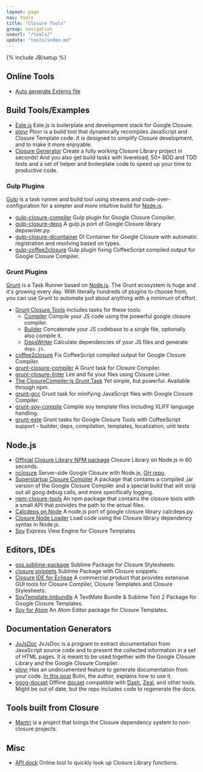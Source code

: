 ```yaml
---
layout: page
nav: tools
title: "Closure Tools"
group: navigation
useurl: "/tools/"
update: "tools/index.md"
---
```

{% include JB/setup %}

## Online Tools

* [Auto generate Externs file](http://www.dotnetwise.com/Code/Externs/)

## Build Tools/Examples

* [Este.js](https://github.com/steida/este) Este.js is boilerplate and development stack for Google Closure.
* [plovr](http://plovr.com/) Plovr is a build tool that dynamically recompiles JavaScript and Closure Template code. It is designed to simplify Closure development, and to make it more enjoyable.
* [Closure Generator](https://github.com/closureplease/generator-closure#readme) Create a fully working Closure Library project in seconds! And you also get build tasks with livereload, 50+ BDD and TDD tests and a set of helper and boilerplate code to speed up your time to productive code.

### Gulp Plugins

[Gulp](gulpjs.com) is a task runner and build tool using streams and code-over-configuration for a simpler and more intuitive build for [Node.js](http://nodejs.org/). 

* [gulp-closure-compiler](https://www.npmjs.org/package/gulp-closure-compiler/) Gulp plugin for Google Closure Compiler.
* [gulp-closure-deps](https://www.npmjs.org/package/gulp-closure-deps/) A gulp.js port of Google Closure library depswriter.py.
* [gulp-closure-dicontainer](https://www.npmjs.org/package/gulp-closure-dicontainer/) DI Container for Google Closure with automatic registration and resolving based on types.
* [gulp-coffee2closure](https://www.npmjs.org/package/gulp-coffee2closure/) Gulp plugin fixing CoffeeScript compiled output for Google Closure Compiler.

### Grunt Plugins

[Grunt](http://gruntjs.com) is a Task Runner based on [Node.js](http://nodejs.org/). The Grunt ecosystem is huge and it's growing every day. With literally hundreds of plugins to choose from, you can use Grunt to automate just about anything with a minimum of effort.

* [Grunt Closure Tools](https://github.com/closureplease/grunt-closure-tools#readme) includes tasks for these tools:
  - [Compiler](https://developers.google.com/closure/compiler/) Compile your JS code using the powerful google closure compiler.
  - [Builder](https://developers.google.com/closure/library/docs/closurebuilder) Concatenate your JS codebase to a single file, optionally also compile it.
  - [DepsWriter](https://developers.google.com/closure/library/docs/depswriter) Calculate dependencies of your JS files and generate `deps.js`.
* [coffee2closure](https://github.com/Steida/coffee2closure#readme) Fix CoffeeScript compiled output for Google Closure Compiler.
* [grunt-closure-compiler](https://github.com/gmarty/grunt-closure-compiler#readme) A Grunt task for Closure Compiler.
* [grunt-closure-linter](https://github.com/wzr1337/grunt-closure-linter#readme) Lint and fix your files using Closure Linter.
* [The ClosureCompiler.js Grunt Task](https://github.com/dcodeIO/grunt-closurecompiler#readme) Yet simple, but powerful. Available through npm.
* [grunt-gcc](https://github.com/Darsain/grunt-gcc#readme) Grunt task for minifying JavaScript files with Google Closure Compiler.
* [grunt-soy-compile](https://github.com/mpneuried/grunt-soy-compile#readme) Compile soy template files including XLIFF language handling.
* [grunt-este](https://github.com/Steida/grunt-este) Grunt tasks for Google Closure Tools with CoffeeScript support - builder, deps, compilation, templates, localization, unit tests

## Node.js

* [Official Closure Library NPM package](https://www.npmjs.com/package/google-closure-library) Closure Library on Node.js in 60 seconds.
* [nclosure][node closure] Server-side Google Closure with Node.js, [GH repo][node closure github].
* [Superstartup Closure Compiler](https://github.com/closureplease/superstartup-closure-compiler#readme) A package that contains a compiled .jar version of the Google Closure Compiler and a special build that will strip out all goog.debug calls, and more specifically logging.
* [npm-closure-tools](https://github.com/closureplease/npm-closure-tools#readme) An npm package that contains the closure tools with a small API that provides the path to the actual files.
* [Calcdeps on Node][node calcdeps] A node.js port of google closure library calcdeps.py.
* [Closure Node Loader][node loader] Load code using the Closure library dependency syntax in Node.js.
* [Soy](https://github.com/jamie-stackhouse/soy) Express View Engine for Closure Templates

## Editors, IDEs

* [gss.sublime-package](https://github.com/rhysbrettbowen/gss.sublime-package#readme) Sublime Package for Closure Stylesheets.
* [closure snippets](https://github.com/closureplease/sublime-google-closure-snippets#readme) Sublime Package with Closure snippets.
* [Closure IDE for Eclipse](http://digi-area.com/ClosureIDE/) A commercial product that provides extensive GUI tools for Closure Compiler, Closure Templates and Closure Stylesheets.
* [SoyTemplate.tmbundle](https://github.com/anvie/SoyTemplate) A TextMate Bundle & Sublime Text 2 Package for Google Closure Templates.
* [Soy for Atom](https://atom.io/packages/language-soy) An Atom Editor package for Closure Templates.

## Documentation Generators

* [JvJsDoc](http://www.seehuhn.de/pages/jvjsdoc) JvJsDoc is a program to extract documentation from JavaScript source code and to present the collected information in a set of HTML pages. It is meant to be used together with the Google Closure Library and the Google Closure Compiler.
* [plovr](http://plovr.com/) Has an undocumented feature to generate documentation from your code. [In this post](https://groups.google.com/forum/?fromgroups=#!topic/plovr/wJ-TwjzGv88) Bolin, the author, explains how to use it.
* [goog-docset](https://github.com/wesalvaro/goog-docset) Offline [docset](http://kapeli.com/docsets) compatible with [Dash](http://kapeli.com/dash), [Zeal](http://zealdocs.org/), and other tools. Might be out of date, but the repo includes code to regenerate the docs.

## Tools built from Closure

* [Mantri][mantri] is a project that brings the Closure dependency system to non-closure projects.

## Misc

* [API dock](https://oinksoft.com/closure-tools/api-dock/) Online tool to quickly look up Closure Library functions.









[mantri]: https://github.com/closureplease/mantri#readme "Mantri dependency system"
[node calcdeps]: http://www.bramstein.com/projects/calcdeps.js/ "Calcdeps in Node"
[node loader]: https://github.com/bramstein/closureloader "Closure Loader for node"
[node closure]: http://gatapia.github.com/nclosure/ "Server side closure"
[node closure github]: https://github.com/gatapia/nclosure "Server side closure repo"
[Externs]: https://developers.google.com/closure/compiler/docs/api-tutorial3#externs "Closure Compiler externs file"
[externs page]: /externs/ "Externs collection"
